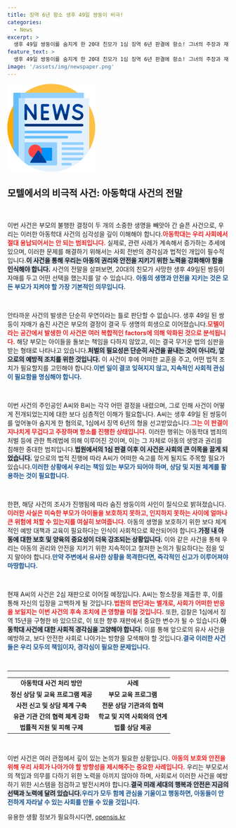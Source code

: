 ```yaml
---
title: 징역 6년 항소 생후 49일 쌍둥이 비극!
categories:
  - News
excerpt: >
  생후 49일 쌍둥이를 숨지게 한 20대 친모가 1심 징역 6년 판결에 항소! 그녀의 주장과 재판 과정은 과연 어떤 진실을 드러낼까? 사건의 모든 진실이 밝혀질 2심 재판을 주목하라!
feature_text: >
  생후 49일 쌍둥이를 숨지게 한 20대 친모가 1심 징역 6년 판결에 항소! 그녀의 주장과 재판 과정은 과연 어떤 진실을 드러낼까? 사건의 모든 진실이 밝혀질 2심 재판을 주목하라!
image: '/assets/img/newspaper.png'
---
```


<p><img src="/assets/img/newspaper.png" alt="kimp 속보" /></p>

<h2 data-ke-size="size26">모텔에서의 비극적 사건: 아동학대 사건의 전말</h2>

<p data-ke-size="size16">&nbsp;</p>

<p>이번 사건은 부모의 불행한 결정이 두 개의 소중한 생명을 빼앗아 간 슬픈 사건으로, 우리는 이러한 아동학대 사건의 심각성을 깊이 이해해야 합니다.<b><span style="color: #ee2323;">아동학대는 우리 사회에서 절대 용납되어서는 안 되는 범죄입니다.</span></b> 실제로, 관련 사례가 계속해서 증가하는 추세에 있으며, 이러한 문제를 해결하기 위해서는 사회 전반의 경각심과 법적인 개입이 필수적입니다.<b><span style="background-color: #21538527;">이 사건을 통해 우리는 아동의 권리와 안전을 지키기 위한 노력을 강화해야 함을 인식해야 합니다.</span></b> 사건의 전말을 살펴보면, 20대의 친모가 사망한 생후 49일된 쌍둥이 자매를 두고 어떤 선택을 했는지를 알 수 있습니다. <b><span style="color: #1a5490;">아동의 생명과 안전을 지키는 것은 모든 부모가 지켜야 할 가장 기본적인 의무입니다.</span></b></p>

<p data-ke-size="size16">&nbsp;</p>

<p>안타까운 사건의 발생은 단순히 우연이라는 틀로 판단할 수 없습니다. 생후 49일 된 쌍둥이 자매가 숨진 사건은 부모의 결정이 결국 두 생명의 희생으로 이어졌습니다.<b><span style="color: #ee2323;">모텔이라는 공간에서 발생한 이 사건은 여러 복합적인 factors에 의해 악화된 것으로 분석됩니다.</span></b> 해당 부모는 아이들을 돌보는 책임을 다하지 않았고, 이는 결국 무거운 법의 심판을 받는 형태로 나타나고 있습니다.<b><span style="background-color: #21538527;">처벌의 필요성은 단순히 사건을 끝내는 것이 아니라, 앞으로의 예방적 조치를 위한 것입니다.</span></b> 이 사건이 후에 어떠한 교훈을 주고, 어떤 법적 조치가 필요할지를 고민해야 합니다.<b><span style="color: #1a5490;">이번 일이 결코 잊혀지지 않고, 지속적인 사회적 관심이 필요함을 명심해야 합니다.</span></b></p>

<p data-ke-size="size16">&nbsp;</p>

<p>이번 사건의 주인공인 A씨와 B씨는 각각 어떤 결정을 내렸으며, 그로 인해 사건이 어떻게 전개되었는지에 대한 보다 심층적인 이해가 필요합니다. A씨는 생후 49일 된 쌍둥이를 엎어놓아 숨지게 한 혐의로, 1심에서 징역 6년의 형을 선고받았습니다.<b><span style="color: #ee2323;">그는 이 판결이 지나치게 무겁다고 주장하며 항소를 진행한 상태입니다.</span></b> 이러한 행위는 아동학대 범죄의 처벌 등에 관한 특례법에 의해 이루어진 것이며, 이는 그 자체로 아동의 생명과 권리를 침해한 중대한 범죄입니다.<b><span style="background-color: #21538527;">법원에서의 1심 판결 이후 이 사건은 사회의 큰 이목을 끌게 되었습니다.</span></b> 앞으로의 법적 진행에 따라 A씨가 어떠한 숙고를 하게 될지도 주목할 필요가 있습니다.<b><span style="color: #1a5490;">이러한 상황에서 우리는 책임 있는 부모가 되어야 하며, 상담 및 지원 체계를 활용하는 것이 필요합니다.</span></b></p>

<p data-ke-size="size16">&nbsp;</p>

<p>한편, 해당 사건의 조사가 진행됨에 따라 숨진 쌍둥이의 사인이 질식으로 밝혀졌습니다.<b><span style="color: #ee2323;">이러한 사실은 미숙한 부모가 아이들을 보호하지 못하고, 인지하지 못하는 사이에 얼마나 큰 위험에 처할 수 있는지를 여실히 보여줍니다.</span></b> 아동의 생명을 보호하기 위한 보다 체계적인 예방 대책과 교육이 필요하다는 인식이 사회적으로 확산되어야 합니다.<b><span style="background-color: #21538527;">가정 내 아동에 대한 보호 및 양육의 중요성이 더욱 강조되는 상황입니다.</span></b> 이와 같은 사건을 통해 우리는 아동의 권리와 안전을 지키기 위한 지속적이고 철저한 논의가 필요하다는 점을 잊지 말아야 합니다.<b><span style="color: #1a5490;">만약 주변에서 유사한 상황을 목격한다면, 즉각적인 신고가 이루어져야 마땅합니다.</span></b></p>

<p data-ke-size="size16">&nbsp;</p>

<p>현재 A씨의 사건은 2심 재판으로 이어질 예정입니다. A씨는 항소장을 제출한 후, 이를 통해 자신의 입장을 고백하게 될 것입니다.<b><span style="color: #ee2323;">법원의 판단과는 별개로, 사회가 어떠한 반응을 보일지는 이번 사건의 후속 조치에 큰 영향을 미칠 것입니다.</span></b> 또한, 검찰은 1심에서 징역 15년을 구형한 바 있으므로, 이 또한 향후 재판에서 중요한 변수가 될 수 있습니다.<b><span style="background-color: #21538527;">아동학대 사건에 대한 사회적 경각심을 고양해야 합니다.</span></b> 이를 통해 앞으로의 유사 사건을 예방하고, 보다 안전한 사회로 나아가는 방향을 모색해야 할 것입니다.<b><span style="color: #1a5490;">결국 이러한 사건들은 우리 모두의 책임이자, 경각심이 필요한 문제입니다.</span></b></p>

<p data-ke-size="size16">&nbsp;</p>

<hr>

<table style="width: 100%;">
<tr>
<td style="text-align: center; height: 17px;"><b>아동학대 사건 처리 방안</b></td>
<td style="text-align: center; height: 17px;"><b>사례</b></td>
</tr>
<tr>
<td style="text-align: center; height: 17px;"><b>정신 상담 및 교육 프로그램 제공</b></td>
<td style="text-align: center; height: 17px;"><b>부모 교육 프로그램</b></td>
</tr>
<tr>
<td style="text-align: center; height: 17px;"><b>사전 신고 및 상담 체계 구축</b></td>
<td style="text-align: center; height: 17px;"><b>전문 상담 기관과의 협력</b></td>
</tr>
<tr>
<td style="text-align: center; height: 17px;"><b>유관 기관 간의 협력 체계 강화</b></td>
<td style="text-align: center; height: 17px;"><b>학교 및 지역 사회와의 연계</b></td>
</tr>
<tr>
<td style="text-align: center; height: 17px;"><b>법률적 지원 및 피해 구제</b></td>
<td style="text-align: center; height: 17px;"><b>법률 상담 제공</b></td>
</tr>
</table>

<p data-ke-size="size16">&nbsp;</p>

<p>이번 사건은 여러 관점에서 깊이 있는 논의가 필요한 상황입니다. <b><span style="color: #ee2323;">아동의 보호와 안전을 위해 우리 사회가 나아가야 할 방향성을 제시해주는 중요한 사례입니다.</span></b> 우리는 부모로서의 책임과 의무를 다하기 위한 노력을 아끼지 않아야 하며, 사회로서 이러한 사건을 예방하기 위한 시스템을 점검하고 발전시켜야 합니다.<b><span style="background-color: #21538527;">결국 미래 세대의 행복과 안전은 지금의 선택과 노력에 달려 있습니다.</span></b><b><span style="color: #1a5490;">우리가 모두 함께 관심을 기울이고 행동하면, 아동들이 안전하게 자라날 수 있는 사회를 만들 수 있을 것입니다.</span></b></p>
유용한 생활 정보가 필요하시다면, <a href="https://opensis.kr" rel="dofollow">opensis.kr</a>



